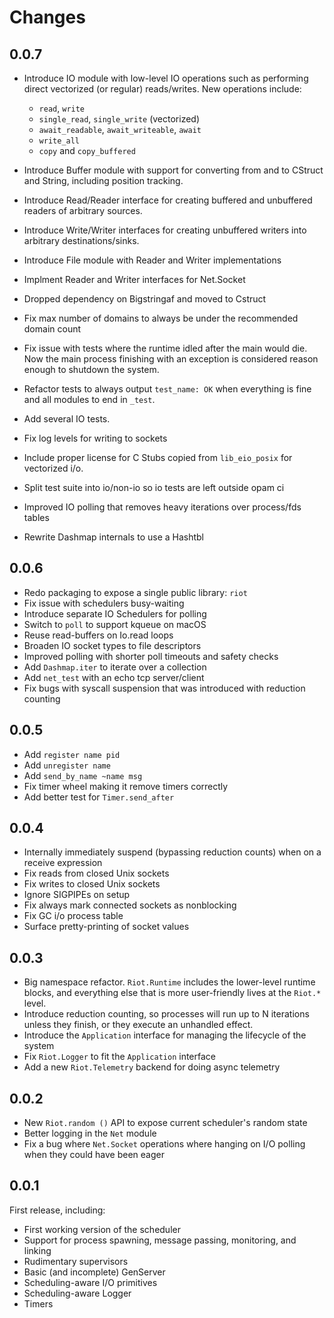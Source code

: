 # Changes

## 0.0.7

* Introduce IO module with low-level IO operations such as performing direct
  vectorized (or regular) reads/writes. New operations include:
  * `read`, `write`
  * `single_read`, `single_write` (vectorized)
  * `await_readable`, `await_writeable`, `await`
  * `write_all`
  * `copy` and `copy_buffered`

* Introduce Buffer module with support for converting from and to CStruct and
  String, including position tracking.

* Introduce Read/Reader interface for creating buffered and unbuffered readers
  of arbitrary sources.

* Introduce Write/Writer interfaces for creating unbuffered writers into
  arbitrary destinations/sinks.

* Introduce File module with Reader and Writer implementations

* Implment Reader and Writer interfaces for Net.Socket

* Dropped dependency on Bigstringaf and moved to Cstruct

* Fix max number of domains to always be under the recommended domain count

* Fix issue with tests where the runtime idled after the main would die. Now
  the main process finishing with an exception is considered reason enough to
  shutdown the system.

* Refactor tests to always output `test_name: OK` when everything is fine and
  all modules to end in `_test`.

* Add several IO tests.

* Fix log levels for writing to sockets

* Include proper license for C Stubs copied from `lib_eio_posix` for vectorized i/o.

* Split test suite into io/non-io so io tests are left outside opam ci

* Improved IO polling that removes heavy iterations over process/fds tables

* Rewrite Dashmap internals to use a Hashtbl


## 0.0.6

* Redo packaging to expose a single public library: `riot`
* Fix issue with schedulers busy-waiting
* Introduce separate IO Schedulers for polling
* Switch to `poll` to support kqueue on macOS
* Reuse read-buffers on Io.read loops
* Broaden IO socket types to file descriptors
* Improved polling with shorter poll timeouts and safety checks
* Add `Dashmap.iter` to iterate over a collection
* Add `net_test` with an echo tcp server/client
* Fix bugs with syscall suspension that was introduced with reduction counting


## 0.0.5

* Add `register name pid`
* Add `unregister name`
* Add `send_by_name ~name msg`
* Fix timer wheel making it remove timers correctly
* Add better test for `Timer.send_after`

## 0.0.4

* Internally immediately suspend (bypassing reduction counts) when on a receive expression
* Fix reads from closed Unix sockets
* Fix writes to closed Unix sockets
* Ignore SIGPIPEs on setup
* Fix always mark connected sockets as nonblocking 
* Fix GC i/o process table
* Surface pretty-printing of socket values 

## 0.0.3

* Big namespace refactor. `Riot.Runtime` includes the lower-level runtime
  blocks, and everything else that is more user-friendly lives at the `Riot.*`
level.
* Introduce reduction counting, so processes will run up to N iterations unless
  they finish, or they execute an unhandled effect.
* Introduce the `Application` interface for managing the lifecycle of the system
* Fix `Riot.Logger` to fit the `Application` interface
* Add a new `Riot.Telemetry` backend for doing async telemetry

## 0.0.2

* New `Riot.random ()` API to expose current scheduler's random state
* Better logging in the `Net` module
* Fix a bug where `Net.Socket` operations where hanging on I/O polling when they could have been eager

## 0.0.1

First release, including:

* First working version of the scheduler
* Support for process spawning, message passing, monitoring, and linking
* Rudimentary supervisors
* Basic (and incomplete) GenServer
* Scheduling-aware I/O primitives
* Scheduling-aware Logger
* Timers

